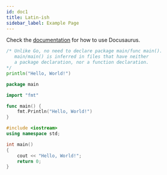 ```yaml
---
id: doc1
title: Latin-ish
sidebar_label: Example Page
---
```


Check the [documentation](https://docusaurus.io) for how to use Docusaurus.


<!--DOCUSAURUS_CODE_TABS-->
<!--Tabby-->

```go
/* Unlike Go, no need to declare package main/func main().
   main/main() is inferred in files that have neither
   a package declaration, nor a function declaration.
*/
println("Hello, World!")
```

<!--Go-->

```go
package main

import "fmt"

func main() {
	fmt.Println("Hello, World!")
}
```

<!--C++-->

```cpp
#include <iostream>
using namespace std;

int main() 
{
    cout << "Hello, World!";
    return 0;
}
```
<!--END_DOCUSAURUS_CODE_TABS-->
